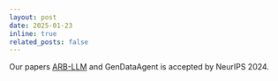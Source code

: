 ```yaml
---
layout: post
date: 2025-01-23
inline: true
related_posts: false
---
```


Our papers [ARB-LLM](https://arxiv.org/abs/2410.03129) and GenDataAgent is accepted by NeurIPS 2024.